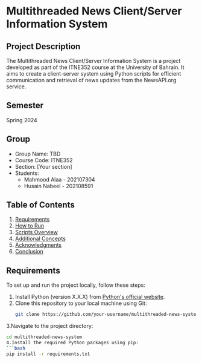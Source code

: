 # Multithreaded News Client/Server Information System

## Project Description
The Multithreaded News Client/Server Information System is a project developed as part of the ITNE352 course at the University of Bahrain. It aims to create a client-server system using Python scripts for efficient communication and retrieval of news updates from the NewsAPI.org service.

## Semester
Spring 2024

## Group
- Group Name: TBD
- Course Code: ITNE352
- Section: [Your section]
- Students:
  - Mahmood Alaa - 202107304
  - Husain Nabeel - 202108591

## Table of Contents
1. [Requirements](#requirements)
2. [How to Run](#how-to-run)
3. [Scripts Overview](#scripts-overview)
4. [Additional Concepts](#additional-concepts)
5. [Acknowledgments](#acknowledgments)
6. [Conclusion](#conclusion)

## Requirements
To set up and run the project locally, follow these steps:
1. Install Python (version X.X.X) from [Python's official website](https://www.python.org/).
2. Clone this repository to your local machine using Git:
   ```bash
   git clone https://github.com/your-username/multithreaded-news-system.git
3.Navigate to the project directory:
  ```bash
  cd multithreaded-news-system
4.Install the required Python packages using pip:
  ```bash
  pip install -r requirements.txt

